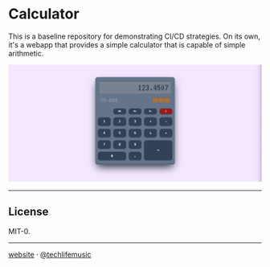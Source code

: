 # Calculator

This is a baseline repository for demonstrating CI/CD strategies.
On its own, it's a webapp that provides a simple calculator that is capable of simple arithmetic.

![A photo of a calculator, showing the number 123.4507](src/assets/hero.png)

---

## License

MIT-0.

---

[website][website] &middot; [@techlifemusic][twitter]

[twitter]: https://twitter.com/techlifemusic
[website]: https://richardneililagan.com

